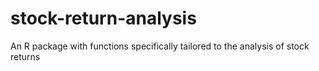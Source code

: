 # stock-return-analysis
An R package with functions specifically tailored to the analysis of stock returns
